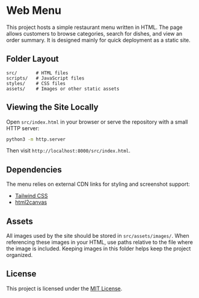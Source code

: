 # Web Menu

This project hosts a simple restaurant menu written in HTML. The page allows customers to browse categories, search for dishes, and view an order summary. It is designed mainly for quick deployment as a static site.

## Folder Layout

```
src/       # HTML files
scripts/   # JavaScript files
styles/    # CSS files
assets/    # Images or other static assets
```

## Viewing the Site Locally

Open `src/index.html` in your browser or serve the repository with a small HTTP server:

```bash
python3 -m http.server
```

Then visit `http://localhost:8000/src/index.html`.

## Dependencies

The menu relies on external CDN links for styling and screenshot support:

- [Tailwind CSS](https://cdn.tailwindcss.com)
- [html2canvas](https://cdn.jsdelivr.net/npm/html2canvas@1.4.1/dist/html2canvas.min.js)

## Assets

All images used by the site should be stored in `src/assets/images/`. When
referencing these images in your HTML, use paths relative to the file where the
image is included. Keeping images in this folder helps keep the project
organized.

## License

This project is licensed under the [MIT License](LICENSE).
